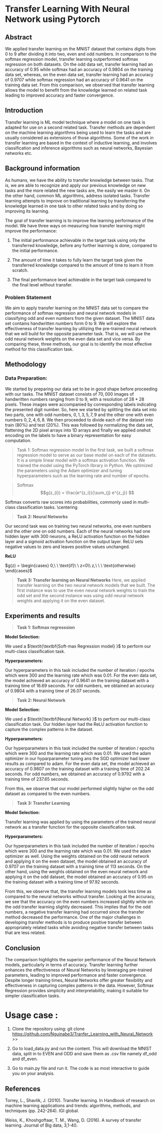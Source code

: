 # Transfer Learning With Neural Network using Pytorch
## Abstract
We applied transfer learning on the MNIST dataset that contains digits from $0$ to $9$ after dividing it into two, even and odd numbers. In comparison to the softmax regression model, transfer learning outperformed softmax regression on both datasets. On the odd data set, transfer learning had an accuracy of $0.95$ while softmax had an accuracy of $0.9804$ on the training data set, whereas, on the even data set, transfer learning had an accuracy of $0.9707$ while softmax regression had an accuracy of $0.9641$ on the training data set. From this comparison, we observed that transfer learning allows the model to benefit from the knowledge learned on related task leading to improved accuracy and faster convergence. 
## Introduction
Transfer learning is ML model technique where a model on one task is adapted for use on a second related task. Transfer methods are dependent on the machine learning algorithms being used to learn the tasks and are usually considered as extensions of those algorithms. Some of the work in transfer learning are based in the context of inductive learning, and involves classification and inference algorithms such as neural networks, Bayesian networks etc.
## Background information
As humans, we have the ability to transfer knowledge between tasks. That is, we are able to recognize and apply our previous knowledge on new tasks and the more related the new tasks are, the easily we master it. On the other hand,  common ML algorithms, address isolated tasks. Transfer learning attempts to improve on traditional learning by transferring the knowledge learned in one task to other related tasks and by doing so improving its learning. 

The goal of transfer learning is to improve the learning performance of the model. We have three ways on measuring how transfer learning might improve the performance:

1. The initial performance achievable in the target task using only the transferred knowledge, before any further learning is done, compared to the initial performance.

2. The amount of time it takes to fully learn the target task given the transferred knowledge compared to the amount of time to learn it from scratch. 

3. The final performance level achievable in the target task compared to the final level without transfer.


### Problem Statement
 We aim to apply transfer learning on the MNIST data set to compare the performance of softmax regression and neural network models in classifying odd and even numbers from the given dataset. The MNIST data set contains handwritten numbers form $0$ to $9$.
 We will explore the effectiveness of transfer learning by utilizing the pre-trained  neural network that we will build for the opposite parameter task. That is, we will use the odd neural network weights on the even data set and vice versa.
 By comparing these, three methods, our goal is to identify the most effective method for this classification task.

## Methodology
### Data Preparation:
We started by preparing our data set to be in good shape before proceeding with our tasks.
The MNIST dataset consists of $70,000$ images of handwritten numbers ranging from $0$ to $9$, with a resolution of $28*28$ pixels.  These images were accompanied by corresponding labels indicating the presented digit number. 
So, here we started by splitting the data set into two parts, one with odd numbers, $0,1,3,5,7,9$ and the other one with even numbers $0,2,4,6,8$. We then proceeded to divide each of the dataset into train ($80\%$) and test ($20\%$). This was followed by normalizing the data set, flattening the 2D pixel arrays into 1D arrays and finally we applied onehot encoding on the labels to have a binary representation for easy computation.
> Task 1: Softmax regression model
In the first task, we built a softmax regression model to serve as our base model on each of the datasets. It is a simple linear model with a softmax activation function. We trained the model using the PyTorch library in Python. We optimized the parameters using the Adam optimizer and tuning hyperparameters such as the learning rate and number of epochs.
  
> Softmax $$g(z_{i}) = \frac{e^{z_i}}{\sum_{j} e^{z_j}} $$
    
Softmax converts raw scores into probabilities, commonly used in multi-class classification tasks.
\centering


> $\textbf{Task 2: Neural Networks}$

Our second task was on training two neural networks, one even numbers and the other one on odd numbers. Each of the neural networks had one hidden layer with $300$ neurons, a ReLU activation function on the hidden layer and a sigmoid activation function on the output layer. ReLU sets negative values to zero and leaves positive values unchanged.

$\textbf{ReLU}$

$g(z) = \begin{cases}
    0,\ \ \text{if}\ \ z<0\\
    z,\ \ \ \text{otherwise}
\end{cases}$
    
   
> $\textbf{Task 3: Transfer learning on Neural Networks}$ Here, we applied transfer learning on the two neural network models that we built. The first instance was to use the even neural network weights to train the odd set and the second instance was using odd neural network weights and applying it on the even dataset.

## Experiments and results


> $\textbf{Task 1: Softmax regresssion}$
    
$\textbf{Model Selection:}$ 

We used a $\textit{\textbf{Soft-max Regression model} }$ to perform our multi-class classification task.
    
$\textbf{Hyperparameters:}$ 

Our hyperparameters in this task included the number of iteration / epochs which were $300$ and the learning rate which was $0.01$.  For the even data set, the model achieved an accuracy of $0.9641$ on the training dataset with a training time of $16.69$ seconds. For odd numbers, we obtained an accuracy of $0.9804$ with a training time of $26.07$ seconds. 


   
> $\textbf{Task 2: Neural Network}$
    
$\textbf{Model Selection: }$

We used a $\textit{\textbf{Neural Network} }$ to perform our multi-class classification task. Our hidden layer had the ReLU activation function to capture the complex patterns in the dataset.
    
$\textbf{Hyperparameters:}$

Our hyperparameters in this task included the number of iteration / epochs which were $300$ and the learning rate which was $0.01$. We used the adam optimizer in our hyparparameter tuning ans the SGD optimizer had lower results as compared to adam.  For the even data set, the model achieved an accuracy of $0.9807$ on the training dataset with a training time of $202.24$ seconds. For odd numbers, we obtained an accuracy of $0.9792$ with a training time of $237.65$ seconds. 

From this, we observe that our model performed slightly higher on the odd dataset as compared to the even numbers. 


> $\textbf{Task 3: Transfer Learning}$
    
$\textbf{Model Selection: }$

Transfer learning was applied by using the parameters of the trained neural network as a transfer function for the opposite classification task. 
    
$\textbf{Hyperparameters:}$

 Our hyperparameters in this task included the number of iteration / epochs which were $300$ and the learning rate which was $0.01$. We used the adam optimizer as well. Using the weights obtained on the odd neural network and applying it on the even dataset, the model obtained an accuracy of $0.9707$ on the training dataset with a training time of $113$ seconds. On the other hand, using the weights obtained on the even neural network and applying it on the odd dataset, the model obtained an accuracy of $0.95$ on the training dataset with a training time of $97.92$ seconds.  

 
From this, we observe that, the transfer learning  models took less time as compared to the neural networks without transfer. Looking at the accuracy, we see that the accuracy on the even numbers increased slightly while on the odd transfer learning slightly decreased. This implies that for the odd numbers, a negative transfer learning had occurred since the transfer method decreased the performance. One of the major challenges in developing transfer methods is to produce positive transfer between appropriately related tasks while avoiding negative transfer between tasks that are less related.
  
    
## Conclusion

The comparison highlights the superior performance of the Neural Network models, particularly in terms of accuracy. Transfer learning further enhances the effectiveness
of Neural Networks by leveraging pre-trained parameters, leading to improved performance and faster convergence. Despite longer training times, Neural Networks offer greater flexibility and effectiveness in capturing complex patterns in the data. However, Softmax Regression provides simplicity and interpretability, making it suitable for simpler classification tasks.

# Usage case :
 1. Clone the repository using: git clone https://github.com/Nguinabe3/Tranfer_Learning_with_Neural_Network >>
 
 2. Go to load_data.py and run the content. This will download the MNIST data, split in to EVEN and ODD and save them as .csv file namely df_odd and df_even.

3. Go to main.py file and run it. The code is  as most interactive to guide you on your analysis.

## References
Torrey, L., Shavlik, J. (2010). Transfer learning. In Handbook of research on machine learning applications and
trends: algorithms, methods, and techniques (pp. 242-264). IGI global.

Weiss, K., Khoshgoftaar, T. M., Wang, D. (2016). A survey of transfer learning. Journal of Big data, 3,1-40.
